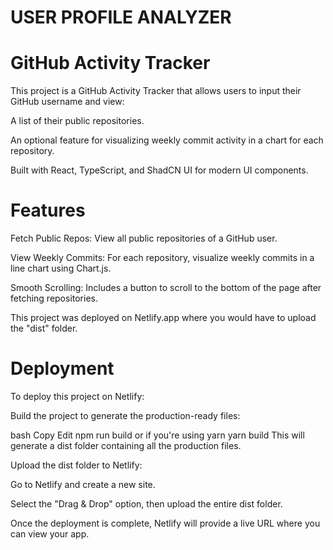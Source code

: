 # USER PROFILE ANALYZER

# GitHub Activity Tracker
This project is a GitHub Activity Tracker that allows users to input their GitHub username and view:

A list of their public repositories.

An optional feature for visualizing weekly commit activity in a chart for each repository.

Built with React, TypeScript, and ShadCN UI for modern UI components.

# Features
Fetch Public Repos: View all public repositories of a GitHub user.

View Weekly Commits: For each repository, visualize weekly commits in a line chart using Chart.js.

Smooth Scrolling: Includes a button to scroll to the bottom of the page after fetching repositories.

This project was deployed on Netlify.app where you would have to upload the "dist" folder.


# Deployment
To deploy this project on Netlify:

Build the project to generate the production-ready files:

bash
Copy
Edit
npm run build
or if you're using yarn
yarn build
This will generate a dist folder containing all the production files.

Upload the dist folder to Netlify:

Go to Netlify and create a new site.

Select the "Drag & Drop" option, then upload the entire dist folder.

Once the deployment is complete, Netlify will provide a live URL where you can view your app.
